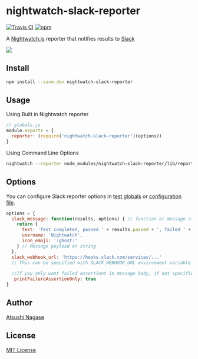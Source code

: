 nightwatch-slack-reporter
=========================

[![Travis CI](https://travis-ci.org/ngs/nightwatch-slack-reporter.svg?branch=master)](https://travis-ci.org/ngs/nightwatch-slack-reporter)
[![npm](	https://img.shields.io/npm/v/nightwatch-slack-reporter.svg)](https://www.npmjs.com/package/nightwatch-slack-reporter)

A [Nightwatch.js] reporter that notifies results to [Slack]

![](screen.png)

Install
-------

```sh
npm install --save-dev nightwatch-slack-reporter
```

Usage
-----

Using Built in Nightwatch reporter

```js
// globals.js
module.exports = {
  reporter: (require('nightwatch-slack-reporter')(options))
}
```

Using Command Line Options

```sh
nightwatch --reporter node_modules/nightwatch-slack-reporter/lib/reporter.js
```

Options
-------

You can configure Slack reporter options in [test globals] or [configuration file].

```js
options = {
  slack_message: function(results, options) { // function or message string
    return {
      text: 'Test completed, passed ' + results.passed + ', failed ' + results.failed,
      username: 'Nightwatch',
      icon_emoji: ':ghost:'
    } // Message payload or string
  },
  slack_webhook_url: 'https://hooks.slack.com/services/...'
  // This can be specified with SLACK_WEBHOOK_URL environment variable
  
  //If you only want failed assertiont in message body, if not specified or false, it will print all assertions summary
   printFailureAssertionOnly: true
}
```

Author
------

[Atsushi Nagase]

License
-------

[MIT License]

[Slack Incoming Webhook URL]: https://api.slack.com/incoming-webhooks
[configuration file]: http://nightwatchjs.org/guide#settings-file
[test globals]: http://nightwatchjs.org/guide#test-globals
[Atsushi Nagase]: http://ngs.io/
[MIT License]: LICENSE
[Slack]: https://slack.com/
[Nightwatch.js]: http://nightwatchjs.org/
